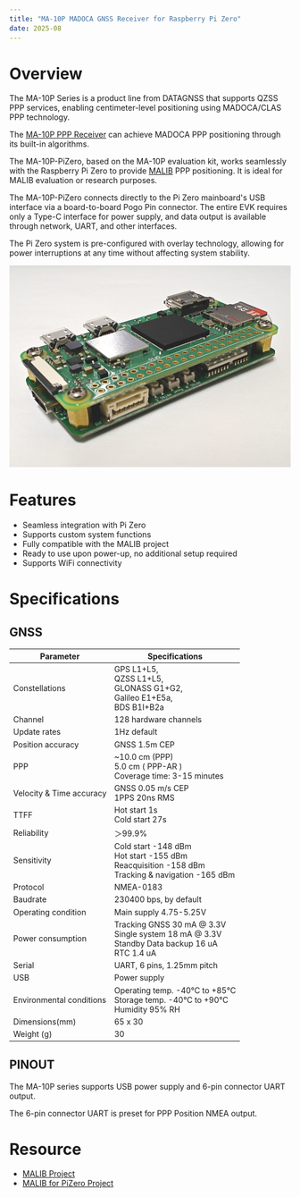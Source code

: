 ```yaml
---
title: "MA-10P MADOCA GNSS Receiver for Raspberry Pi Zero"
date: 2025-08
---
```


# Overview

The MA-10P Series is a product line from DATAGNSS that supports QZSS PPP services, enabling centimeter-level positioning using MADOCA/CLAS PPP technology.

The [MA-10P PPP Receiver](https://docs.datagnss.com/gnss/rtk_receiver/MA-10P/) can achieve MADOCA PPP positioning through its built-in algorithms.

The MA-10P-PiZero, based on the MA-10P evaluation kit, works seamlessly with the Raspberry Pi Zero to provide [MALIB](https://github.com/JAXA-SNU/MALIB) PPP positioning. It is ideal for MALIB evaluation or research purposes.

The MA-10P-PiZero connects directly to the Pi Zero mainboard's USB interface via a board-to-board Pogo Pin connector. The entire EVK requires only a Type-C interface for power supply, and data output is available through network, UART, and other interfaces.

The Pi Zero system is pre-configured with overlay technology, allowing for power interruptions at any time without affecting system stability.

![MA-10P-PiZero](../../../images/ppp/MA-10P-PiZero.png)

# Features

- Seamless integration with Pi Zero
- Supports custom system functions
- Fully compatible with the MALIB project
- Ready to use upon power-up, no additional setup required
- Supports WiFi connectivity

# Specifications

## GNSS

| Parameter | Specifications |
| --- | --- |
| Constellations | GPS L1+L5, <br>QZSS L1+L5, <br>GLONASS G1+G2, <br>Galileo E1+E5a, <br>BDS B1I+B2a |
| Channel | 128 hardware channels |
| Update rates | 1Hz default |
| Position accuracy | GNSS 1.5m CEP |
| PPP | ~10.0 cm (PPP)<br> 5.0 cm ( PPP-AR )<br>Coverage time: 3-15 minutes |
| Velocity & Time accuracy | GNSS 0.05 m/s CEP<br>1PPS 20ns RMS |
| TTFF | Hot start 1s<br>Cold start 27s |
| Reliability | ＞99.9% |
| Sensitivity | Cold start -148 dBm<br>Hot start -155 dBm<br>Reacquisition -158 dBm<br>Tracking & navigation -165 dBm |
| Protocol | NMEA-0183 |
| Baudrate | 230400 bps, by default |
| Operating condition | Main supply 4.75-5.25V|
| Power consumption | Tracking GNSS 30 mA @ 3.3V<br>Single system 18 mA @ 3.3V<br>Standby Data backup 16 uA<br>RTC 1.4 uA |
| Serial | UART, 6 pins, 1.25mm pitch|
| USB | Power supply |
| Environmental conditions | Operating temp. -40°C to +85°C<br>Storage temp. -40°C to +90°C<br>Humidity 95% RH |
| Dimensions(mm) | 65 x 30 |
| Weight (g) | 30 |

## PINOUT

The MA-10P series supports USB power supply and 6-pin connector UART output.

The 6-pin connector UART is preset for PPP Position NMEA output.

# Resource
- [MALIB Project](https://github.com/JAXA-SNU/MALIB)
- [MALIB for PiZero Project](https://github.com/datagnss/MALIB-PIZERO)



